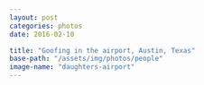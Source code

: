 ```yaml
---
layout: post
categories: photos
date: 2016-02-10

title: "Goofing in the airport, Austin, Texas"
base-path: "/assets/img/photos/people"
image-name: "daughters-airport"
---
```

